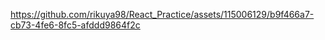 

https://github.com/rikuya98/React_Practice/assets/115006129/b9f466a7-cb73-4fe6-8fc5-afddd9864f2c

